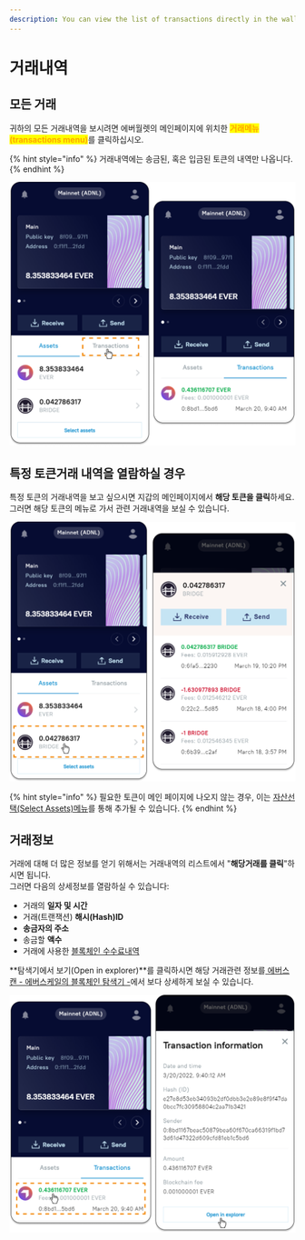 ```yaml
---
description: You can view the list of transactions directly in the wallet.
---
```


# 거래내역

## 모든 거래

귀하의 모든 거래내역을 보시려면 에버월렛의 메인페이지에 위치한 <mark style="color:orange;">**거래메뉴(transactions menu)**</mark>를 클릭하십시오.

{% hint style="info" %}
거래내역에는 송금된, 혹은 입금된 토큰의 내역만 나옵니다.&#x20;
{% endhint %}

![](<../.gitbook/assets/image (44).png>)

## 특정 토큰거래 내역을 열람하실 경우

특정 토큰의 거래내역을 보고 싶으시면 지갑의 메인페이지에서 **해당 토큰을 클릭**하세요. 그러면 해당 토큰의 메뉴로 가서 관련 거래내역을 보실 수 있습니다.&#x20;

![](<../.gitbook/assets/image (41).png>)

{% hint style="info" %}
필요한 토큰이 메인 페이지에 나오지 않는 경우, 이는 [자산선택(Select Assets)메뉴](./)를 통해 추가될 수 있습니다.&#x20;
{% endhint %}

## 거래정보

거래에 대해 더 많은 정보를 얻기 위해서는 거래내역의 리스트에서 "**해당거래를 클릭**"하시면 됩니다.\
그러면 다음의 상세정보를 열람하실 수 있습니다:

* 거래의 **일자 및 시간**&#x20;
* 거래(트랜잭션) **해시(Hash)ID**
* **송금자의 주소**
* 송금할 **액수**
* 거래에 사용한 [블록체인 수수료내역](../concepts/fees.md)

**탐색기에서 보기(Open in explorer)**를 클릭하시면 해당 거래관련 정보를[ 에버스캔 - 에버스케일의 블록체인 탐색기 -](../concepts/ever-scan-everscale-explorer.md)에서 보다 상세하게 보실 수 있습니다.&#x20;

![](<../.gitbook/assets/image (32).png>)
